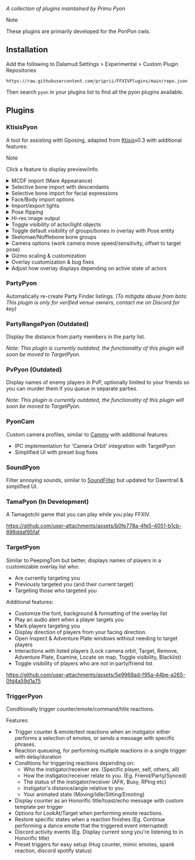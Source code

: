 *A collection of plugins maintained by Primu Pyon*

> [!NOTE]
> These plugins are primarily developed for the PonPon cwls.

## Installation

Add the following to Dalamud Settings > Experimental > Custom Plugin Repositories

`https://raw.githubusercontent.com/priprii/FFXIVPlugins/main/repo.json`

Then search `pyon` in your plugins list to find all the pyon plugins available.

## Plugins

### KtisisPyon

A tool for assisting with Gposing, adapted from [Ktisis](https://github.com/ktisis-tools/Ktisis)v0.3 with additional features:

> [!NOTE]
> Click a feature to display preview/info.

<details><summary>MCDF import (Mare Appearance)</summary><video src="https://github.com/user-attachments/assets/3e9fb3a2-0280-4d57-974f-88e4f8db865d"/></details>
<details><summary>Selective bone import with descendants</summary><video src="https://github.com/user-attachments/assets/8bbaecf2-dd27-4010-a0f4-7b249b4fc3b5"/></details>
<details><summary>Selective bone import for facial expressions</summary><video src="https://github.com/user-attachments/assets/c6fd895b-9ecb-4a7d-bfc0-cc787f8c2a5e"/></details>
<details><summary>Face/Body import options</summary><p><i>Face/Body import options are now in Ktisis v0.3.2, but they're currently buggy so KtisisPyon will continue to implement it differently.</i></p><video src="https://github.com/user-attachments/assets/71cb7439-7a05-4e9d-a64c-16a5b77f87e5"/></details>
<details><summary>Import/export lights</summary><video src="https://github.com/user-attachments/assets/b46153f1-9aba-4cae-9455-61f4c1edee19"/></details>
<details><summary>Pose flipping</summary><p><i>You can also assign a keybind for flipping pose in the Input settings.</i></p><video src="https://github.com/user-attachments/assets/c0abbc44-11d1-44f5-b3a4-75f05469d2e1"/></details>
<details><summary>Hi-res image output</summary><video src="https://github.com/user-attachments/assets/a0327b78-5944-4b85-89b9-98e2049a6ed9"/></details>
<details><summary>Toggle visibility of actor/light objects</summary><p><i>My cursor too shy for video, you toggle visibility with the icon to the left of the actor/light name. :3 The context menu is alternative way too.</i></p><video src="https://github.com/user-attachments/assets/e624210e-8f83-4773-8d1d-4be6ac824211"/></details>
<details><summary>Toggle default visibility of groups/bones in overlay with Pose entity</summary><p><i>When you toggle overlay visibility with the 'Pose' entity, any group/bone you choose to hide will not be made visible. You can still make them visible by specifically toggling their visibility, useful for bones that you rarely or never touch.</i></p><video src="https://github.com/user-attachments/assets/d76fee6a-e46f-456d-8eac-63cc3ecb11d5"/></details>
<details><summary>Skelomae/Nofflebone bone groups</summary><p><i>In addition to IVCS, groups for Skelomae/Nofflebones have been added so you can assign group colours, or hide them with the above visibility feature.</i></p></details>
<details><summary>Camera options (work camera move speed/sensitivity, offset to target pose)</summary><video src="https://github.com/user-attachments/assets/47a637c6-29d4-4aa2-a4ef-df407d9f5af8"/></details>
<details><summary>Gizmo scaling & customization</summary><video src="https://github.com/user-attachments/assets/bb714c4f-31d8-4ae3-aa08-0259ab75aecb"/></details>
<details><summary>Overlay customization & bug fixes</summary><video src="https://github.com/user-attachments/assets/0e8743f4-4fff-44b3-a1a9-173dad6de985"/></details>
<details><summary>Adjust how overlay displays depending on active state of actors</summary><video src="https://github.com/user-attachments/assets/871af91f-922f-4701-b960-0e2ff872486a"/></details>

### PartyPyon

Automatically re-create Party Finder listings. *(To mitigate abuse from bots: This plugin is only for verified venue owners, contact me on Discord for key)*

### PartyRangePyon (Outdated)

Display the distance from party members in the party list.

*Note: This plugin is currently outdated, the functionality of this plugin will soon be moved to TargetPyon.*

### PvPyon (Outdated)

Display names of enemy players in PvP, optionally limited to your friends so you can murder them if you queue in separate parties.

*Note: This plugin is currently outdated, the functionality of this plugin will soon be moved to TargetPyon.*

### PyonCam

Custom camera profiles, similar to [Cammy](https://github.com/UnknownX7/Cammy) with additional features:
- IPC implementation for 'Camera Orbit' integration with TargetPyon
- Simplified UI with preset bug fixes

### SoundPyon

Filter annoying sounds, similar to [SoundFilter](https://git.anna.lgbt/anna/SoundFilter) but updated for Dawntrail & simplified UI.

### TamaPyon (In Development)

A Tamagotchi game that you can play while you play FFXIV.

https://github.com/user-attachments/assets/b0fe778a-4fe5-4051-b1cb-898ddaf95faf

### TargetPyon

Similar to PeepingTom but better, displays names of players in a customizable overlay list who:
- Are currently targeting you
- Previously targeted you (and their current target)
- Targeting those who targeted you

Additional features:
- Customize the font, background & formatting of the overlay list
- Play an audio alert when a player targets you
- Mark players targeting you
- Display direction of players from your facing direction.
- Open Inspect & Adventure Plate windows without needing to target players
- Interactions with listed players (Lock camera orbit, Target, Remove, Adventure Plate, Examine, Locate on map, Toggle visibility, Blacklist)
- Toggle visibility of players who are not in party/friend list

https://github.com/user-attachments/assets/5e9968ad-f95a-44be-a265-0fd4a59d1a75

### TriggerPyon

Conditionally trigger counter/emote/command/title reactions.

Features:
- Trigger counter & emote/text reactions when an instigator either performs a selection of emotes, or sends a message with specific phrases.
- Reaction queueing, for performing multiple reactions in a single trigger with delay/duration
- Conditions for triggering reactions depending on:
  - Who the instigator/receiver are. (Specific player, self, others, all)
  - How the instigator/receiver relate to you. (Eg. Friend/Party/Synced)
  - The status of the instigator/receiver (AFK, Busy, RPing etc)
  - Instigator's distance/angle relative to you
  - Your animated state (Moving/Idle/Sitting/Emoting)
- Display counter as an Honorific title/toast/echo message with custom template per trigger
- Options for LookAt/Target when performing emote reactions.
- Restore specific states when a reaction finishes (Eg. Continue performing a dance emote that the triggered event interrupted)
- Discord activity events (Eg. Display current song you're listening to in Honorific title)
- Preset triggers for easy setup (Hug counter, mimic emotes, spank reaction, discord spotify status)
